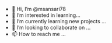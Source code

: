 - 👋 Hi, I’m @msansari78
- 👀 I’m interested in learning...
- 🌱 I’m currently learning new projects ...
- 💞️ I’m looking to collaborate on ...
- 📫 How to reach me ...

<!---
msansari78/msansari78 is a ✨ special ✨ repository because its `README.md` (this file) appears on your GitHub profile.
You can click the Preview link to take a look at your changes.
--->
